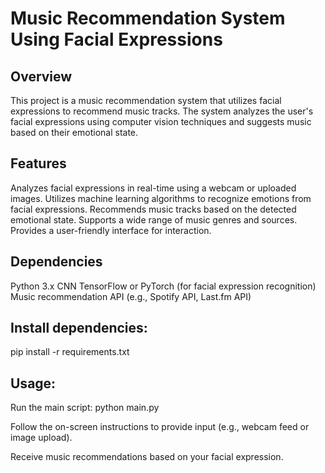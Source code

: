 


 # Music Recommendation System Using Facial Expressions
 ## Overview
 This project is a music recommendation system that utilizes facial expressions to recommend music tracks. The system analyzes the user's facial expressions using computer vision techniques and suggests music based on their emotional state.

 ## Features
 Analyzes facial expressions in real-time using a webcam or uploaded images.
Utilizes machine learning algorithms to recognize emotions from facial expressions.
Recommends music tracks based on the detected emotional state.
Supports a wide range of music genres and sources.
Provides a user-friendly interface for interaction.

 ## Dependencies
 Python 3.x
 CNN
 TensorFlow or PyTorch (for facial expression recognition)
 Music recommendation API (e.g., Spotify API, Last.fm API)
 
 ## Install dependencies:
pip install -r requirements.txt


## Usage:
Run the main script:
python main.py


Follow the on-screen instructions to provide input (e.g., webcam feed or image upload).

Receive music recommendations based on your facial expression.
